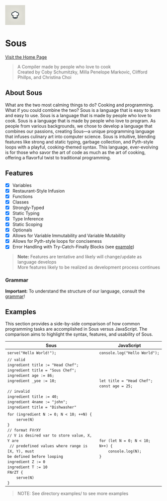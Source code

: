 <img src="./docs/sous-1024.png" height=64 width=64>

# Sous

<a href="https://csaltx.github.io/Sous/">Visit the Home Page</a>

> A Compiler made by people who love to cook
> <br/>
> Created by Coby Schumitzky, Milla Penelope Markovic, Clifford Phillps, and Christina Choi

## About Sous

What are the two most calming things to do? Cooking and programming. What if you could combine the two? Sous is a language that is easy to learn and easy to use. Sous is a language that is made by people who love to cook. Sous is a language that is made by people who love to program. As people from various backgrounds, we chose to develop a language that combines our passions, creating Sous—a unique programming language that infuses culinary art into computer science. Sous is intuitive, blending features like strong and static typing, garbage collection, and Pyth-style loops with a playful, cooking-themed syntax. This language, ever-evolving is for those who savor the art of code as much as the art of cooking, offering a flavorful twist to traditional programming.

## Features

- [x] Variables
- [x] Restaurant-Style Infusion
- [x] Functions
- [x] Classes
- [x] Strongly-Typed
- [x] Static Typing
- [x] Type Inference
- [x] Static Scoping
- [x] Optionals
- [x] Allows for Variable Immutability and Variable Mutability
- [x] Allows for Pyth-style loops for conciseness
- [x] Error Handling with Try-Catch-Finally Blocks (see [example](https://github.com/CSaltx/Sous/blob/main/examples/try.sous))

> **Note:** Features are tentative and likely will change/update as language develops <br/>
> More features likely to be realized as development process continues

### **Grammar**

**Important:** To understand the structure of our language, consult the [grammar](https://github.com/CSaltx/Sous/blob/main/src/sous.ohm)!

## Examples

This section provides a side-by-side comparison of how common programming tasks are accomplished in Sous versus JavaScript. The comparison aims to highlight the syntax, features, and usability of Sous.

| Sous                                                                                                                                                                                                                                                                                                                 | JavaScript                                                       |
| -------------------------------------------------------------------------------------------------------------------------------------------------------------------------------------------------------------------------------------------------------------------------------------------------------------------- | ---------------------------------------------------------------- |
| `serve("Hello World!");`                                                                                                                                                                                                                                                                                             | `console.log("Hello World");`                                    |
| `// valid`<br>`ingredient title := "Head Chef";`<br>`ingredient title = "Sous Chef";`<br>`ingredient age := 86;`<br>`ingredient _yoe := 10;`<br><br>`// invalid`<br>`ingredient title := 40;`<br>`ingredient 4name := "john";`<br>`ingredient title = "Dishwasher"`                                                  | `let title = "Head Chef";`<br>`const age = 25;`                  |
| `for (ingredient N := 0; N < 10; ++N) {`<br>`    serve(N)`<br>`}`<br>`// format FVrXY`<br>`// V is desired var to store value, X, Y are `<br>` // predefined values where range is [X, Y), must`<br>`be defined before looping`<br>`ingredient Z := 0`<br>`ingredient T := 10`<br>`FNrZT {`<br>`    serve(N)`<br>`}` | `for (let N = 0; N < 10; N++) {`<br>`    console.log(N);`<br>`}` |

> NOTE: See directory examples/ to see more examples
